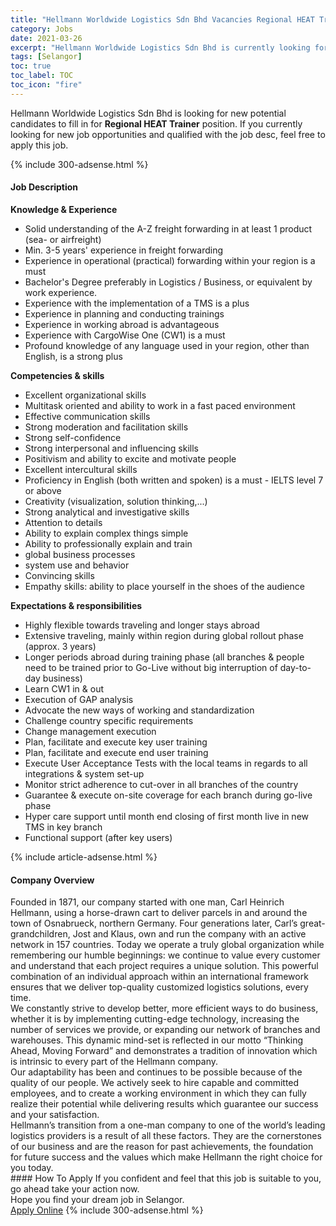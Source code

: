 ```yaml
---
title: "Hellmann Worldwide Logistics Sdn Bhd Vacancies Regional HEAT Trainer" 
category: Jobs 
date: 2021-03-26 
excerpt: "Hellmann Worldwide Logistics Sdn Bhd is currently looking for suitable person to fill in the Regional HEAT Trainer which based in Selangor" 
tags: [Selangor] 
toc: true 
toc_label: TOC 
toc_icon: "fire" 
--- 
```


<p>Hellmann Worldwide Logistics Sdn Bhd is looking for new potential candidates to fill in for <b>Regional HEAT Trainer</b> position. If you currently looking for new job opportunities and qualified with the job desc, feel free to apply this job.
</p>{% include 300-adsense.html %} 
<div><div><h4>Job Description</h4></div><div><div><span><div><p><strong>Knowledge &amp; Experience</strong></p><ul><li>Solid understanding of the A-Z freight forwarding in at least 1 product (sea- or airfreight)</li><li>Min. 3-5 years' experience in freight forwarding</li><li>Experience in operational (practical) forwarding within your region is a must</li><li>Bachelor's Degree preferably in Logistics / Business, or equivalent by work experience.</li><li>Experience with the implementation of a TMS is a plus</li><li>Experience in planning and conducting trainings</li><li>Experience in working abroad is advantageous</li><li>Experience with CargoWise One (CW1) is a must</li><li>Profound knowledge of any language used in your region, other than English, is a strong plus</li></ul><p><strong>Competencies &amp; skills</strong></p><ul><li>Excellent organizational skills</li><li>Multitask oriented and ability to work in a fast paced environment</li><li>Effective communication skills</li><li>Strong moderation and facilitation skills</li><li>Strong self-confidence</li><li>Strong interpersonal and influencing skills</li><li>Positivism and ability to excite and motivate people</li><li>Excellent intercultural skills</li><li>Proficiency in English (both written and spoken) is a must - IELTS level 7 or above</li><li>Creativity (visualization, solution thinking,...)</li><li>Strong analytical and investigative skills</li><li>Attention to details</li><li>Ability to explain complex things simple</li><li>Ability to professionally explain and train</li><li>global business processes</li><li>system use and behavior</li><li>Convincing skills</li><li>Empathy skills: ability to place yourself in the shoes of the audience</li></ul><p><strong>Expectations &amp; responsibilities</strong></p><ul><li>Highly flexible towards traveling and longer stays abroad</li><li>Extensive traveling, mainly within region during global rollout phase (approx. 3 years)</li><li>Longer periods abroad during training phase (all branches &amp; people need to be trained prior to Go-Live without big interruption of day-to-day business)</li><li>Learn CW1 in &amp; out</li><li>Execution of GAP analysis</li><li>Advocate the new ways of working and standardization</li><li>Challenge country specific requirements</li><li>Change management execution</li><li>Plan, facilitate and execute key user training</li><li>Plan, facilitate and execute end user training</li><li>Execute User Acceptance Tests with the local teams in regards to all integrations &amp; system set-up</li><li>Monitor strict adherence to cut-over in all branches of the country</li><li>Guarantee &amp; execute on-site coverage for each branch during go-live phase</li><li>Hyper care support until month end closing of first month live in new TMS in key branch</li><li>Functional support (after key users)</li></ul></div></span></div></div></div> 
{% include article-adsense.html %} 
<div><div><h4>Company Overview</h4></div><div><div><span><div><div>
	Founded in 1871, our company started with one man, Carl Heinrich Hellmann, using a horse-drawn cart to deliver parcels in and around the town of Osnabrueck, northern Germany. Four generations later, Carl&#8217;s great-grandchildren, Jost and Klaus, own and run the company with an active network in 157 countries. Today we operate a truly global organization while remembering our humble beginnings: we continue to value every customer and understand that each project requires a unique solution. This powerful combination of an individual approach within an international framework ensures that we deliver top-quality customized logistics solutions, every time.</div>
<div>
	We constantly strive to develop better, more efficient ways to do business, whether it is by implementing cutting-edge technology, increasing the number of services we provide, or expanding our network of branches and warehouses. This dynamic mind-set is reflected in our motto &#8220;Thinking Ahead, Moving Forward&#8221; and demonstrates a tradition of innovation which is intrinsic to every part of the Hellmann company.</div>
<div>
	Our adaptability has been and continues to be possible because of the quality of our people. We actively seek to hire capable and committed employees, and to create a working environment in which they can fully realize their potential while delivering results which guarantee our success and your satisfaction.</div>
<div>
	Hellmann&#8217;s transition from a one-man company to one of the world&#8217;s leading logistics providers is a result of all these factors. They are the cornerstones of our business and are the reason for past achievements, the foundation for future success and the values which make Hellmann the right choice for you today.</div></div></span></div></div></div> 
#### How To Apply 
If you confident and feel that this job is suitable to you, go ahead take your action now. <br/> 
Hope you find your dream job in Selangor. <br/> 
<a href="https://www.jobstreet.com.my/en/job/regional-heat-trainer-4502894?jobId=jobstreet-my-job-4502894&" class="btn btn--info" target="_blank" rel="nofollow noopenner">Apply Online</a> 
{% include 300-adsense.html %} 